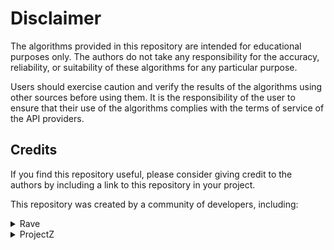 # Disclaimer

The algorithms provided in this repository are intended for educational purposes only. The authors do not take any responsibility for the accuracy, reliability, or suitability of these algorithms for any particular purpose. 

Users should exercise caution and verify the results of the algorithms using other sources before using them. It is the responsibility of the user to ensure that their use of the algorithms complies with the terms of service of the API providers.

## Credits

If you find this repository useful, please consider giving credit to the authors by including a link to this repository in your project.

This repository was created by a community of developers, including:

<details><summary>Rave</summary>

- [Kyvio](https://github.com/kyvio) 
- [Bovonos](https://github.com/bovonos0)

</details>

<details><summary>ProjectZ</summary>

- [Kyvio](https://github.com/kyvio) 

</details>
